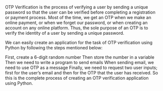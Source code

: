 OTP Verification is the process of verifying a user by sending a unique password so that the user can be verified before completing a registration or payment process. Most of the time, we get an OTP when we make an online payment, or when we forget our password, or when creating an account on any online platform. Thus, the sole purpose of an OTP is to verify the identity of a user by sending a unique password.

We can easily create an application for the task of OTP verification using Python by following the steps mentioned below:

First, create a 6-digit random number Then store the number in a variable Then we need to write a program to send emails When sending email, we need to use OTP as a message Finally, we need to request two user inputs; first for the user’s email and then for the OTP that the user has received. So this is the complete process of creating an OTP verification application using Python.
